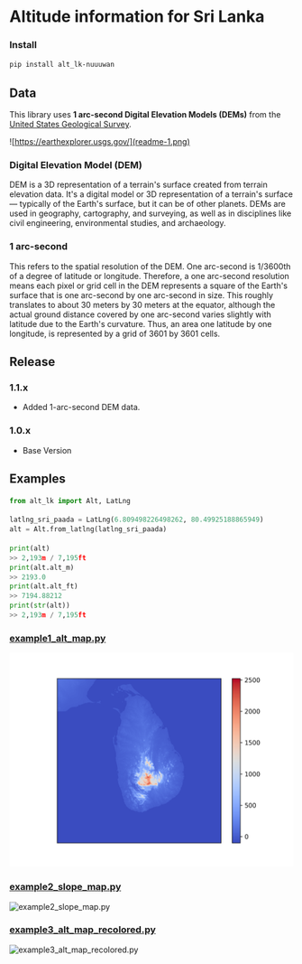 # Altitude information for Sri Lanka


### Install 

```bash
pip install alt_lk-nuuuwan
```

## Data

This library uses **1 arc-second Digital Elevation Models (DEMs)** from the [United States Geological Survey](https://earthexplorer.usgs.gov/).

![https://earthexplorer.usgs.gov/](readme-1.png)

### Digital Elevation Model (DEM)

DEM is a 3D representation of a terrain's surface created from terrain elevation data. It's a digital model or 3D representation of a terrain's surface — typically of the Earth's surface, but it can be of other planets. DEMs are used in geography, cartography, and surveying, as well as in disciplines like civil engineering, environmental studies, and archaeology.

### 1 arc-second

This refers to the spatial resolution of the DEM. One arc-second is 1/3600th of a degree of latitude or longitude. Therefore, a one arc-second resolution means each pixel or grid cell in the DEM represents a square of the Earth's surface that is one arc-second by one arc-second in size. This roughly translates to about 30 meters by 30 meters at the equator, although the actual ground distance covered by one arc-second varies slightly with latitude due to the Earth's curvature. Thus, an area one latitude by one longitude, is represented by a grid of 3601 by 3601 cells.

## Release

### 1.1.x

* Added 1-arc-second DEM data.

### 1.0.x

* Base Version

## Examples

```python
from alt_lk import Alt, LatLng

latlng_sri_paada = LatLng(6.809498226498262, 80.49925188865949)
alt = Alt.from_latlng(latlng_sri_paada)

print(alt)
>> 2,193m / 7,195ft
print(alt.alt_m)
>> 2193.0
print(alt.alt_ft)
>> 7194.88212
print(str(alt))
>> 2,193m / 7,195ft
```

### [example1_alt_map.py](examples/example1_alt_map.py)

![example1_alt_map.py](examples/example1_alt_map.py.png)

### [example2_slope_map.py](examples/example2_slope_map.py)

![example2_slope_map.py](examples/example2_slope_map.py.png)

### [example3_alt_map_recolored.py](examples/example3_alt_map_recolored.py)

![example3_alt_map_recolored.py](examples/example3_alt_map_recolored.py.png)